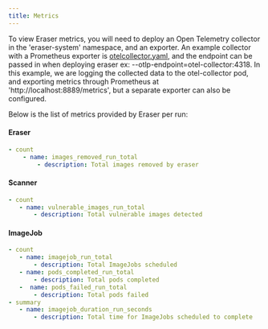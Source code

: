 ```yaml
---
title: Metrics
---
```


To view Eraser metrics, you will need to deploy an Open Telemetry collector in the 'eraser-system' namespace, and an exporter. An example collector with a Prometheus exporter is [otelcollector.yaml](../../test/e2e/test-data/otelcollector.yaml), and the endpoint can be passed in when deploying eraser ex: --otlp-endpoint=otel-collector:4318. In this example, we are logging the collected data to the otel-collector pod, and exporting metrics through Prometheus at 'http://localhost:8889/metrics', but a separate exporter can also be configured.

Below is the list of metrics provided by Eraser per run:

#### Eraser
```yaml
- count
	- name: images_removed_run_total
		- description: Total images removed by eraser
```

 #### Scanner
 ```yaml
- count
	- name: vulnerable_images_run_total
		- description: Total vulnerable images detected
 ```

 #### ImageJob
 ```yaml
 - count
	- name: imagejob_run_total
		- description: Total ImageJobs scheduled
	- name: pods_completed_run_total
		- description: Total pods completed
	-  name: pods_failed_run_total
		- description: Total pods failed
- summary
	- name: imagejob_duration_run_seconds
		- description: Total time for ImageJobs scheduled to complete
```